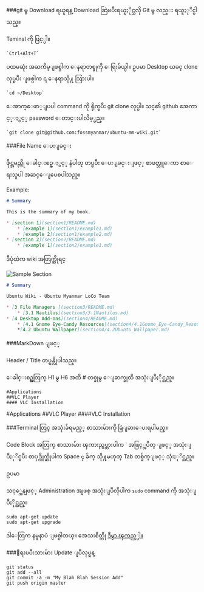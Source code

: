 ###git မွ Download ရယူရန္ 
Download ဆြဲၿပီးရယူႏိုင္သလို Git မွ လည္း ရယူႏုိင္ပါသည္။

Teminal ကို ဖြင့္ပါ။

	`Ctrl+Alt+T`

ပထမဆုံး အႀကိမ္ျဖစ္ပါက  ေနရာတစ္ခုကို ေရြးခ်ယ္ပါ။ ဥပမာ Desktop
ယခင္ clone လုပ္ၿပီး ျဖစ္ပါက ၎ ေနရာသို႔ သြားပါ။

	`cd ~/Desktop`

ေအာက္ေဖာ္ျပပါ command ကို ရိုက္ၿပီး git clone လုပ္ပါ။ 
သင္၏ github အေကာင့္ႏွင့္ password ေတာင္းပါလိမ့္မည္။

	`git clone git@github.com:fossmyanmar/ubuntu-mm-wiki.git`

###File Name ေပးျခင္း

ဖိုင္အမည္ကို ေခါင္းစဥ္ႏွင့္ နံပါတ္ တပ္ၿပီး ေပးျခင္းျဖင့္ စာဖတ္သူေကာ စာေရးသူပါ အဆင္ေျပေစပါသည္။

Example:

```markdown
# Summary

This is the summary of my book.

* [section 1](section1/README.md)
    * [example 1](section1/example1.md)
    * [example 2](section1/example2.md)
* [section 2](section2/README.md)
    * [example 1](section2/example1.md)
```

ဒီပုံထဲက wiki အတြက္ဆိုရင္ 


![Sample Section](../blob/master/img/example_session.png "Sample Section")


```markdown
# Summary

Ubuntu Wiki - Ubuntu Myanmar LoCo Team

* [3 File Managers ](section3/README.md)
    * [3.1 Nautilus](section3/3.1Nautilus.md)
* [4 Desktop Add-ons](section4/README.md)
    * [4.1 Gnome Eye-Candy Resources](section4/4.1Gnome_Eye-Candy_Resources.md)
    *[4.2 Ubuntu Wallpaper](section4/4.2Ubuntu_Wallpaper.md)
```


###MarkDown ျဖင့္


Header / Title တပ္ရန္လိုပါသည္။


ေခါင္းစဥ္အတြက္ H1 မွ H6 အထိ # တစ္ခုမွ ေျခာက္ခုထိ အသုံးျပဳႏိုင္သည္။

	#Applications
	##VLC Player
	#### VLC Installation


#Applications
##VLC Player
####VLC Installation




###Terminal တြင္ အသုံးခ်ရမည့္ စာသားမ်ားကို ခြဲျခားေပးရပါမည္။

Code Block အတြက္ စာသားမ်ား ၾကားညွပ္ထားပါက ` အဖြင့္အပိတ္ ျဖင့္ အသုံးျပဳႏုိင္ၿပီး စာပုဒ္လိုက္ဆိုပါက Space ၄ ခ်က္ သို႔မဟုတ္ Tab တစ္ခ်က္ျဖင့္ သုံးႏုိင္သည္။

ဥပမာ

သင့္အေနျဖင့္ Administration အျဖစ္ အသုံးျပဳလိုပါက `sudo` command ကို အသုံးျပဳႏိုင္သည္။ 

	sudo apt-get update
	sudo apt-get upgrade

ဒါေတြက နမူနာပဲ ျဖစ္ပါတယ္။ အေသးစိတ္ကို [ဒီမွာ ၾကည့္ပါ။](../blob/master/MARKDOWN.md)

###ေရးၿပီးသားမ်ား Update ျပဳလုပ္ရန္

	git status
	git add --all
	git commit -a -m "My Blah Blah Session Add"
	git push origin master
